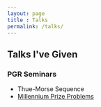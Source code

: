 ```yaml
---
layout: page
title : Talks
permalink: /talks/
---
```


<h2>Talks I've Given</h2>

<h3>PGR Seminars</h3>
<ul>
<li>Thue-Morse Sequence</li>
<li><a href="https://github.com/smllmn/millenniumprizestalk">Millennium Prize
Problems</a></li>
</ul>

